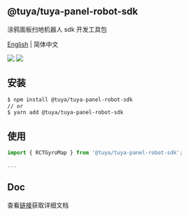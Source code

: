 ## @tuya/tuya-panel-robot-sdk

涂鸦面板扫地机器人 sdk 开发工具包

[English](./README.md) | 简体中文

[![](https://img.shields.io/npm/v/@tuya/tuya-panel-robot-sdk/latest.svg)](https://www.npmjs.com/package/@tuya/tuya-panel-robot-sdk)
[![](https://codecov.io/gh/tuya/tuya-panel-sdk/branch/robot/graph/badge.svg)](https://codecov.io/gh/tuya/tuya-panel-sdk/branches/robot)

## 安装

```sh
$ npm install @tuya/tuya-panel-robot-sdk
// or
$ yarn add @tuya/tuya-panel-robot-sdk
```

## 使用

```js
import { RCTGyroMap } from '@tuya/tuya-panel-robot-sdk';

...
```

## Doc

查看[链接](https://developer.tuya.com/cn/docs/iot/panel-development/panel-sdk-development/robot-vacuum-sdk-development/robot-vacuum-sdk-development?id=Ka62dti5h2fjw)获取详细文档
